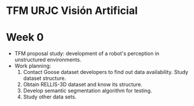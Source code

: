 # TFM URJC Visión Artificial

# Week 0
- TFM proposal study: development of a robot's perception in unstructured environments.
- Work planning:
  1. Contact Goose dataset developers to find out data availability. Study dataset structure.
  2. Obtain RELLIS-3D dataset and know its structure.
  3. Develop semantic segmentation algorithm for testing.
  4. Study other data sets.
